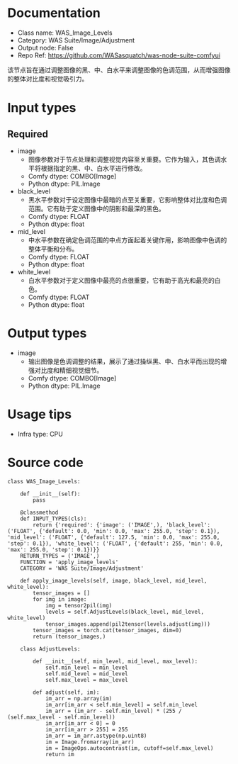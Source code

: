 # Documentation
- Class name: WAS_Image_Levels
- Category: WAS Suite/Image/Adjustment
- Output node: False
- Repo Ref: https://github.com/WASasquatch/was-node-suite-comfyui

该节点旨在通过调整图像的黑、中、白水平来调整图像的色调范围，从而增强图像的整体对比度和视觉吸引力。

# Input types
## Required
- image
    - 图像参数对于节点处理和调整视觉内容至关重要。它作为输入，其色调水平将根据指定的黑、中、白水平进行修改。
    - Comfy dtype: COMBO[Image]
    - Python dtype: PIL.Image
- black_level
    - 黑水平参数对于设定图像中最暗的点至关重要，它影响整体对比度和色调范围。它有助于定义图像中的阴影和最深的黑色。
    - Comfy dtype: FLOAT
    - Python dtype: float
- mid_level
    - 中水平参数在确定色调范围的中点方面起着关键作用，影响图像中色调的整体平衡和分布。
    - Comfy dtype: FLOAT
    - Python dtype: float
- white_level
    - 白水平参数对于定义图像中最亮的点很重要，它有助于高光和最亮的白色。
    - Comfy dtype: FLOAT
    - Python dtype: float

# Output types
- image
    - 输出图像是色调调整的结果，展示了通过操纵黑、中、白水平而出现的增强对比度和精细视觉细节。
    - Comfy dtype: COMBO[Image]
    - Python dtype: PIL.Image

# Usage tips
- Infra type: CPU

# Source code
```
class WAS_Image_Levels:

    def __init__(self):
        pass

    @classmethod
    def INPUT_TYPES(cls):
        return {'required': {'image': ('IMAGE',), 'black_level': ('FLOAT', {'default': 0.0, 'min': 0.0, 'max': 255.0, 'step': 0.1}), 'mid_level': ('FLOAT', {'default': 127.5, 'min': 0.0, 'max': 255.0, 'step': 0.1}), 'white_level': ('FLOAT', {'default': 255, 'min': 0.0, 'max': 255.0, 'step': 0.1})}}
    RETURN_TYPES = ('IMAGE',)
    FUNCTION = 'apply_image_levels'
    CATEGORY = 'WAS Suite/Image/Adjustment'

    def apply_image_levels(self, image, black_level, mid_level, white_level):
        tensor_images = []
        for img in image:
            img = tensor2pil(img)
            levels = self.AdjustLevels(black_level, mid_level, white_level)
            tensor_images.append(pil2tensor(levels.adjust(img)))
        tensor_images = torch.cat(tensor_images, dim=0)
        return (tensor_images,)

    class AdjustLevels:

        def __init__(self, min_level, mid_level, max_level):
            self.min_level = min_level
            self.mid_level = mid_level
            self.max_level = max_level

        def adjust(self, im):
            im_arr = np.array(im)
            im_arr[im_arr < self.min_level] = self.min_level
            im_arr = (im_arr - self.min_level) * (255 / (self.max_level - self.min_level))
            im_arr[im_arr < 0] = 0
            im_arr[im_arr > 255] = 255
            im_arr = im_arr.astype(np.uint8)
            im = Image.fromarray(im_arr)
            im = ImageOps.autocontrast(im, cutoff=self.max_level)
            return im
```